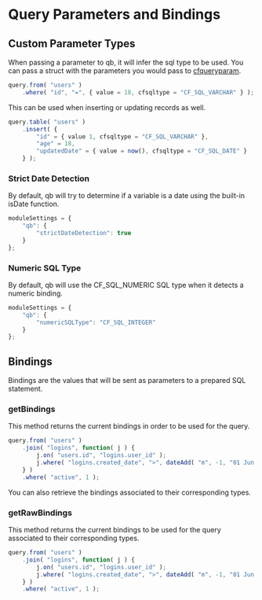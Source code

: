 # Query Parameters and Bindings

## Custom Parameter Types

When passing a parameter to qb, it will infer the sql type to be used.  You can pass a struct with the parameters you would pass to [cfqueryparam](https://qb.ortusbooks.com/query-builder/building-queries/https://cfdocs.org/cfqueryparam).

```javascript
query.from( "users" )
    .where( "id", "=", { value = 18, cfsqltype = "CF_SQL_VARCHAR" } );
```






This can be used when inserting or updating records as well.


```javascript
query.table( "users" )
    .insert( {
        "id" = { value 1, cfsqltype = "CF_SQL_VARCHAR" },
        "age" = 18,
        "updatedDate" = { value = now(), cfsqltype = "CF_SQL_DATE" }
    } );
```






### Strict Date Detection

By default, qb will try to determine if a variable is a date using the built-in isDate function.

```javascript
moduleSettings = {
    "qb": {
        "strictDateDetection": true
    }
};
```

### Numeric SQL Type

By default, qb will use the CF_SQL_NUMERIC SQL type when it detects a numeric binding.

```javascript
moduleSettings = {
    "qb": {
        "numericSQLType": "CF_SQL_INTEGER"
    }
};
```

## Bindings

Bindings are the values that will be sent as parameters to a prepared SQL statement.

### getBindings


This method returns the current bindings in order to be used for the query.


```javascript
query.from( "users" )
    .join( "logins", function( j ) {
        j.on( "users.id", "logins.user_id" );
        j.where( "logins.created_date", ">", dateAdd( "m", -1, "01 Jun 2019" ) );
    } )
    .where( "active", 1 );
```






You can also retrieve the bindings associated to their corresponding types.

### getRawBindings





This method returns the current bindings  to be used for the query associated to their corresponding types.


```javascript
query.from( "users" )
    .join( "logins", function( j ) {
        j.on( "users.id", "logins.user_id" );
        j.where( "logins.created_date", ">", dateAdd( "m", -1, "01 Jun 2019" ) );
    } )
    .where( "active", 1 );
```






